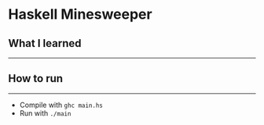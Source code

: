 
# Haskell Minesweeper

## What I learned
---


## How to run
---

- Compile with `ghc main.hs`
- Run with `./main`
